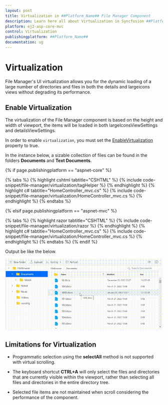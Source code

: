 ```yaml
---
layout: post
title: Virtualization in ##Platform_Name## File Manager Component
description: Learn here all about Virtualization in Syncfusion ##Platform_Name## File Manager component of Syncfusion Essential JS 2 and more.
platform: ej2-asp-core-mvc
control: Virtualization
publishingplatform: ##Platform_Name##
documentation: ug
---
```



# Virtualization
File Manager's UI virtualization allows you for the dynamic loading of a large number of directories and files in both the details and largeicons views without degrading its performance.

## Enable Virtualization

The virtualization of the File Manager component is based on the height and width of viewport, the items will be loaded in both largeIconsViewSettings and detailsViewSettings.

In order to enable `virtualization`, you must set the [EnableVirtualization](https://help.syncfusion.com/cr/aspnetcore-js2/Syncfusion.EJ2.FileManager.FileManager.html#Syncfusion_EJ2_FileManager_FileManager_EnableVirtualization) property to true.

In the instance below, a sizable collection of files can be found in the folders **Documents** and **Text Documents**.

{% if page.publishingplatform == "aspnet-core" %}

{% tabs %}
{% highlight cshtml tabtitle="CSHTML" %}
{% include code-snippet/file-manager/virtualization/tagHelper %}
{% endhighlight %}
{% highlight c# tabtitle="HomeController_mvc.cs" %}
{% include code-snippet/file-manager/virtualization/HomeController_mvc.cs %}
{% endhighlight %}
{% endtabs %}

{% elsif page.publishingplatform == "aspnet-mvc" %}

{% tabs %}
{% highlight razor tabtitle="CSHTML" %}
{% include code-snippet/file-manager/virtualization/razor %}
{% endhighlight %}
{% highlight c# tabtitle="HomeController_mvc.cs" %}
{% include code-snippet/file-manager/virtualization/HomeController_mvc.cs %}
{% endhighlight %}
{% endtabs %}
{% endif %}



Output be like the below.

![Virtualization](./images/virtualization.gif)

## Limitations for Virtualization

* Programmatic selection using the **selectAll** method is not supported with virtual scrolling.

* The keyboard shortcut **CTRL+A** will only select the files and directories that are currently visible within the viewport, rather than selecting all files and directories in the entire directory tree.

* Selected file items are not maintained when scroll considering the performance of the component.

